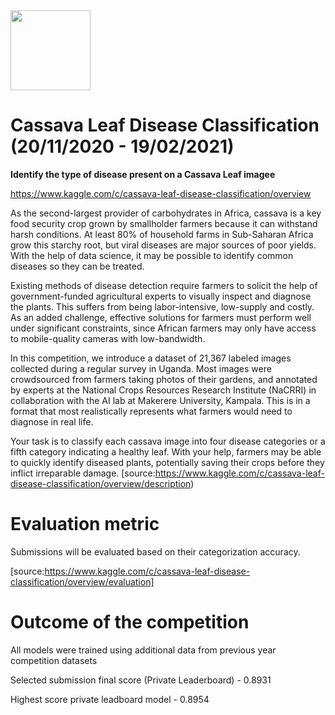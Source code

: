 <img src="" width="128">

# Cassava Leaf Disease Classification (20/11/2020 - 19/02/2021)
**Identify the type of disease present on a Cassava Leaf imagee**

https://www.kaggle.com/c/cassava-leaf-disease-classification/overview

As the second-largest provider of carbohydrates in Africa, cassava is a key food security crop grown by smallholder farmers because it can withstand harsh conditions. At least 80% of household farms in Sub-Saharan Africa grow this starchy root, but viral diseases are major sources of poor yields. With the help of data science, it may be possible to identify common diseases so they can be treated.

Existing methods of disease detection require farmers to solicit the help of government-funded agricultural experts to visually inspect and diagnose the plants. This suffers from being labor-intensive, low-supply and costly. As an added challenge, effective solutions for farmers must perform well under significant constraints, since African farmers may only have access to mobile-quality cameras with low-bandwidth.

In this competition, we introduce a dataset of 21,367 labeled images collected during a regular survey in Uganda. Most images were crowdsourced from farmers taking photos of their gardens, and annotated by experts at the National Crops Resources Research Institute (NaCRRI) in collaboration with the AI lab at Makerere University, Kampala. This is in a format that most realistically represents what farmers would need to diagnose in real life.

Your task is to classify each cassava image into four disease categories or a fifth category indicating a healthy leaf. With your help, farmers may be able to quickly identify diseased plants, potentially saving their crops before they inflict irreparable damage.
[source:https://www.kaggle.com/c/cassava-leaf-disease-classification/overview/description)

# Evaluation metric
Submissions will be evaluated based on their categorization accuracy.

[source:https://www.kaggle.com/c/cassava-leaf-disease-classification/overview/evaluation]

# Outcome of the competition
All models were trained using additional data from previous year competition datasets

Selected submission final score (Private Leaderboard) - 0.8931

Highest score private leadboard model - 0.8954
